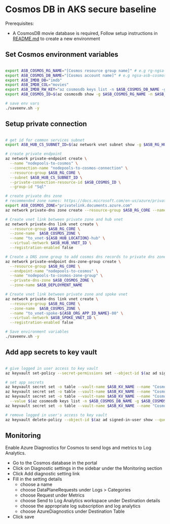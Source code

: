 # Cosmos DB in AKS secure baseline

Prerequisites:

* A CosmosDB movie database is required, Follow setup instructions in [README.md](https://github.com/cse-labs/imdb) to create a new environment

## Set Cosmos environment variables

```bash

export ASB_COSMOS_RG_NAME="[Cosmos resource group name]" # e.g rg-ngsa-asb-shared
export ASB_COSMOS_DB_NAME="[Cosmos account name]" # e.g ngsa-asb-cosmos
export ASB_IMDB_DB="imdb"
export ASB_IMDB_COL="movies"
export ASB_IMDB_RW_KEY="az cosmosdb keys list -n $ASB_COSMOS_DB_NAME -g $ASB_COSMOS_RG_NAME --query primaryMasterKey -o tsv"
export ASB_COSMOS_ID=$(az cosmosdb show -g $ASB_COSMOS_RG_NAME -n $ASB_COSMOS_DB_NAME --query id -o tsv)

# save env vars
./saveenv.sh -y

```

## Setup private connection

```bash

# get id for common services subnet
export ASB_HUB_CS_SUBNET_ID=$(az network vnet subnet show -g $ASB_RG_HUB -n CommonServicesSubnet --vnet-name vnet-${ASB_HUB_LOCATION}-hub --query id -o tsv)

# create private endpoint
az network private-endpoint create \
  --name "nodepools-to-cosmos" \
  --connection-name "nodepools-to-cosmos-connection" \
  --resource-group $ASB_RG_CORE \
  --subnet $ASB_HUB_CS_SUBNET_ID \
  --private-connection-resource-id $ASB_COSMOS_ID \
  --group-id "Sql"

# create private dns zone
# recommended zone names: https://docs.microsoft.com/en-us/azure/private-link/private-endpoint-dns#azure-services-dns-zone-configuration
export ASB_COSMOS_ZONE="privatelink.documents.azure.com"
az network private-dns zone create --resource-group $ASB_RG_CORE --name $ASB_COSMOS_ZONE

# Create vnet link between private zone and hub vnet
az network private-dns link vnet create \
  --resource-group $ASB_RG_CORE \
  --zone-name  $ASB_COSMOS_ZONE \
  --name "to_vnet-${ASB_HUB_LOCATION}-hub" \
  --virtual-network $ASB_HUB_VNET_ID \
  --registration-enabled false

# Create a DNS zone group to add cosmos dns records to private dns zone
az network private-endpoint dns-zone-group create \
  --resource-group $ASB_RG_CORE \
  --endpoint-name "nodepools-to-cosmos" \
  --name "nodepools-to-cosmos-zone-group" \
  --private-dns-zone $ASB_COSMOS_ZONE \
  --zone-name $ASB_DEPLOYMENT_NAME

# Create vnet link between private zone and spoke vnet
az network private-dns link vnet create \
  --resource-group $ASB_RG_CORE \
  --zone-name  $ASB_COSMOS_ZONE \
  --name "to_vnet-spoke-${ASB_ORG_APP_ID_NAME}-00" \
  --virtual-network $ASB_SPOKE_VNET_ID \
  --registration-enabled false

# Save environment variables
./saveenv.sh -y

```

## Add app secrets to key vault

```bash

# give logged in user access to key vault
az keyvault set-policy --secret-permissions set --object-id $(az ad signed-in-user show --query id -o tsv) -n $ASB_KV_NAME -g $ASB_RG_CORE

# set app secrets
az keyvault secret set -o table --vault-name $ASB_KV_NAME --name "CosmosDatabase" --value $ASB_IMDB_DB
az keyvault secret set -o table --vault-name $ASB_KV_NAME --name "CosmosCollection" --value $ASB_IMDB_COL
az keyvault secret set -o table --vault-name $ASB_KV_NAME --name "CosmosKey" \
  --value $(az cosmosdb keys list -n $ASB_COSMOS_DB_NAME -g $ASB_COSMOS_RG_NAME --query primaryMasterKey -o tsv)
az keyvault secret set -o table --vault-name $ASB_KV_NAME --name "CosmosUrl" --value "https://${ASB_COSMOS_DB_NAME}.documents.azure.com:443/"

# remove logged in user's access to key vault
az keyvault delete-policy --object-id $(az ad signed-in-user show --query id -o tsv) -n $ASB_KV_NAME -g $ASB_RG_CORE

```

## Monitoring

Enable Azure Diagnostics for Cosmos to send logs and metrics to Log Analytics.

* Go to the Cosmos database in the portal
* Click on Diagnostic settings in the sidebar under the Monitoring section
* Click Add diagnostic setting link
* Fill in the setting details
  * choose a name
  * choose DataPlaneRequests under Logs > Categories
  * choose Request under Metrics
  * choose Send to Log Analytics workspace under Destination details
  * choose the appropriate log subscription and log analytics
  * choose AzureDiagnostics under Destination Table
* Click save
